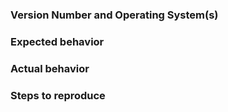 ### Version Number and Operating System(s)

### Expected behavior

### Actual behavior

### Steps to reproduce
